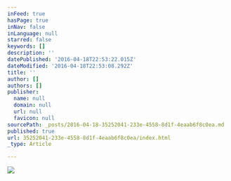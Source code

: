 ```yaml
---
inFeed: true
hasPage: true
inNav: false
inLanguage: null
starred: false
keywords: []
description: ''
datePublished: '2016-04-18T22:53:22.015Z'
dateModified: '2016-04-18T22:53:08.292Z'
title: ''
author: []
authors: []
publisher:
  name: null
  domain: null
  url: null
  favicon: null
sourcePath: _posts/2016-04-18-35252041-233e-4558-8d1f-4eaab6f8c0ea.md
published: true
url: 35252041-233e-4558-8d1f-4eaab6f8c0ea/index.html
_type: Article

---
```

![](https://the-grid-user-content.s3-us-west-2.amazonaws.com/562f7e48-2131-4f6c-88bd-a212dddb3a27.jpg)